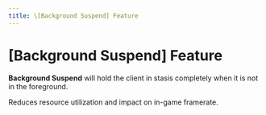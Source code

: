```yaml
---
title: \[Background Suspend] Feature
---
```


# [Background Suspend] Feature

**Background Suspend** will hold the client in stasis completely when it is not in the foreground.  

Reduces resource utilization and impact on in-game framerate.
